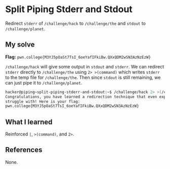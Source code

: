 # Split Piping Stderr and Stdout
Redirect `stderr` of `/challenge/hack` to `/challenge/the` and `stdout` to `/challenge/planet`.

## My solve
**Flag:** `pwn.college{M3YJ5pOaSt7TsI_6oeYafIFkiBw.QXxQDM2wSN3AzNzEzW}`

`/challenge/hack` will give some output in `stdout` and `stderr`. We can redirect `stderr` directly to `/challenge/the` using `2> >(command)` which writes `stderr` to the temp file for `/challenge/the`.
Then since `stdout` is still remaining, we can just pipe it to `/challenge/planet`.
```bash
hacker@piping~split-piping-stderr-and-stdout:~$ /challenge/hack 2> >(/challenge/the) | /challenge/planet 
Congratulations, you have learned a redirection technique that even experts 
struggle with! Here is your flag:
pwn.college{M3YJ5pOaSt7TsI_6oeYafIFkiBw.QXxQDM2wSN3AzNzEzW}
```

## What I learned
Reinforced `|`, `>(command)`, and `2>`.

## References 
None.